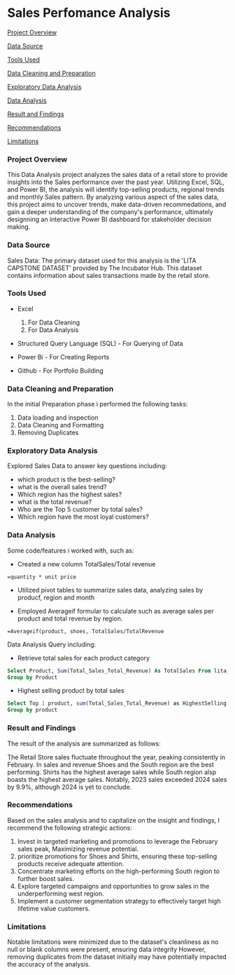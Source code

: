 # Sales Perfomance Analysis 

[Project Overview](#project-overview)

[Data Source](#data-source)

[Tools Used](#tools-used)

[Data Cleaning and Preparation](#data-cleaning-and-preparation)

[Exploratory Data Analysis](#exploratory-data-analysis)

[Data Analysis](#data-analysis)

[Result and Findings](#result-and-findings)

[Recommendations](#recommendations)

[Limitations](#limitations)

### Project Overview

This Data Analysis project analyzes the sales data of a retail store to provide insights into the Sales performance over the past year. Utilizing Excel, SQL, and Power BI, the analysis will identify top-selling products, regional trends and monthly Sales pattern. By analyzing various aspect of the sales data, this project aims to uncover trends, make data-driven recommedations, and gain a deeper understanding of the company's performance, ultimately designning an interactive Power BI dashboard for stakeholder decision making.  

### Data Source 

Sales Data: The primary dataset used for this analysis is the 'LITA CAPSTONE DATASET' provided by The Incubator Hub. This dataset contains information about sales transactions made by the retail store. 

### Tools Used

- Excel
  1. For Data Cleaning
  2. For Data Analysis 

- Structured Query Language (SQL) - For Querying of Data

- Power Bi - For Creating Reports  
 
- Github - For Portfolio Building

### Data Cleaning and Preparation

In the initial Preparation phase i performed the following tasks: 
1. Data loading and inspection
2. Data Cleaning and Formatting 
3. Removing Duplicates

### Exploratory Data Analysis

Explored Sales Data to answer key questions including: 

 - which product is the best-selling? 
 - what is the overall sales trend?
 - Which region has the highest sales?
 - what is the total revenue?
 - Who are the Top 5 customer by total sales?
 - Which region have the most loyal customers?
   
### Data Analysis

Some code/features i worked with, such as: 

- Created a new column TotalSales/Total revenue
```Excel
=quantity * unit price
```
- Utilized pivot tables to summarize sales data, analyzing sales by producf, region and month
  
- Employed Averageif formular to calculate such as average sales per product and total revenue by region.
```Excel
=Averageif(product, shoes, TotalSales/TotalRevenue
```

Data Analysis Query including: 
- Retrieve total sales for each product category 
```SQL
Select Product, Sum(Total_Sales_Total_Revenue) As TotalSales From lita_capstone_project
Group by Product
```
- Highest selling product by total sales
```SQL
Select Top 1 product, sum(Total_Sales_Total_Revenue) as HighestSelling from Total_Sales_Total_Revenue
Group by product
```

### Result and Findings

The result of the analysis are summarized as follows: 

The Retail Store sales fluctuate throughout the year, peaking consistently in February. In sales and revenue Shoes and the South region are the best performing. Shirts has the highest average sales while South region alsp boasts the highest average sales. Notably, 2023 sales exceeded 2024 sales by 9.9%, although 2024 is yet to conclude.

### Recommendations 

Based on the sales analysis and to capitalize on the insight and findings, I recommend the following strategic actions: 

1. Invest in targeted marketing and promotions to leverage the February sales peak, Maximizing revenue potential.
2. prioritize promotions for Shoes and Shirts, ensuring these top-selling products receive adequate attention.
3. Concentrate marketing efforts on the high-performing South region to further boost sales. 
4. Explore targeted campaigns and opportunities to grow sales in the underperforming west region.
5. Implement a customer segmentation strategy to effectively target high lifetime value customers.

### Limitations

Notable limitations were minimized due to the dataset's cleanliness as  no null or blank columns were present, ensuring data integrity However, removing duplicates from the dataset initially may have potentially impacted the accuracy of the analysis.

